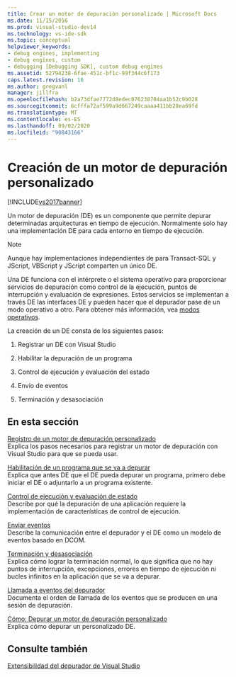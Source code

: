 ```yaml
---
title: Crear un motor de depuración personalizado | Microsoft Docs
ms.date: 11/15/2016
ms.prod: visual-studio-dev14
ms.technology: vs-ide-sdk
ms.topic: conceptual
helpviewer_keywords:
- debug engines, implementing
- debug engines, custom
- debugging [Debugging SDK], custom debug engines
ms.assetid: 52794238-6fae-451c-bf1c-99f344c6f173
caps.latest.revision: 16
ms.author: gregvanl
manager: jillfra
ms.openlocfilehash: b2a73dfae7772d8edec076238704aa1b52c9b028
ms.sourcegitcommit: 6cfffa72af599a9d667249caaaa411bb28ea69fd
ms.translationtype: MT
ms.contentlocale: es-ES
ms.lasthandoff: 09/02/2020
ms.locfileid: "90843166"
---
```

# <a name="creating-a-custom-debug-engine"></a>Creación de un motor de depuración personalizado
[!INCLUDE[vs2017banner](../../includes/vs2017banner.md)]

Un motor de depuración (DE) es un componente que permite depurar determinadas arquitecturas en tiempo de ejecución. Normalmente solo hay una implementación DE para cada entorno en tiempo de ejecución.  
  
> [!NOTE]
> Aunque hay implementaciones independientes de para Transact-SQL y JScript, VBScript y JScript comparten un único DE.  
  
 Una DE funciona con el intérprete o el sistema operativo para proporcionar servicios de depuración como control de la ejecución, puntos de interrupción y evaluación de expresiones. Estos servicios se implementan a través DE las interfaces DE y pueden hacer que el depurador pase de un modo operativo a otro. Para obtener más información, vea [modos operativos](../../extensibility/debugger/operational-modes.md).  
  
 La creación de un DE consta de los siguientes pasos:  
  
1. Registrar un DE con Visual Studio  
  
2. Habilitar la depuración de un programa  
  
3. Control de ejecución y evaluación del estado  
  
4. Envío de eventos  
  
5. Terminación y desasociación  
  
## <a name="in-this-section"></a>En esta sección  
 [Registro de un motor de depuración personalizado](../../extensibility/debugger/registering-a-custom-debug-engine.md)  
 Explica los pasos necesarios para registrar un motor de depuración con Visual Studio para que se pueda usar.  
  
 [Habilitación de un programa que se va a depurar](../../extensibility/debugger/enabling-a-program-to-be-debugged.md)  
 Explica que antes DE que el DE pueda depurar un programa, primero debe iniciar el DE o adjuntarlo a un programa existente.  
  
 [Control de ejecución y evaluación de estado](../../extensibility/debugger/execution-control-and-state-evaluation.md)  
 Describe por qué la depuración de una aplicación requiere la implementación de características de control de ejecución.  
  
 [Enviar eventos](../../extensibility/debugger/sending-events.md)  
 Describe la comunicación entre el depurador y el DE como un modelo de eventos basado en DCOM.  
  
 [Terminación y desasociación](../../extensibility/debugger/termination-and-detaching.md)  
 Explica cómo lograr la terminación normal, lo que significa que no hay puntos de interrupción, excepciones, errores en tiempo de ejecución ni bucles infinitos en la aplicación que se va a depurar.  
  
 [Llamada a eventos del depurador](../../extensibility/debugger/calling-debugger-events.md)  
 Documenta el orden de llamada de los eventos que se producen en una sesión de depuración.  
  
 [Cómo: Depurar un motor de depuración personalizado](../../extensibility/debugger/how-to-debug-a-custom-debug-engine.md)  
 Explica cómo depurar un personalizado DE.  
  
## <a name="see-also"></a>Consulte también  
 [Extensibilidad del depurador de Visual Studio](../../extensibility/debugger/visual-studio-debugger-extensibility.md)
